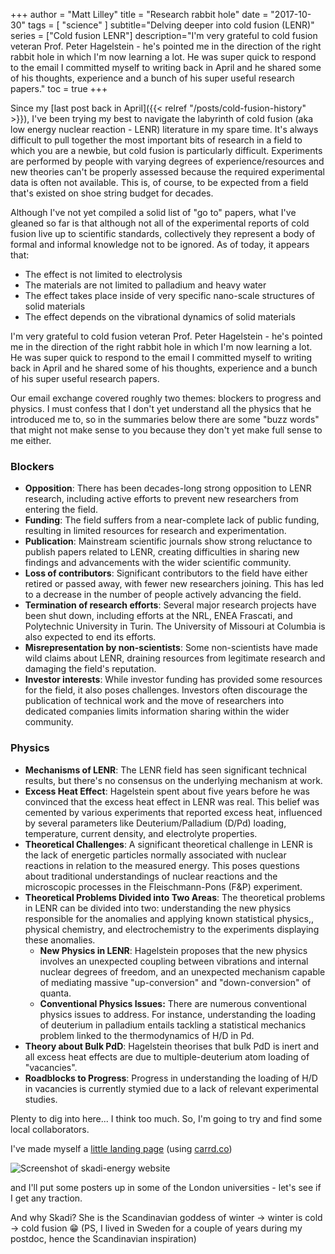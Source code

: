 +++
author = "Matt Lilley"
title = "Research rabbit hole"
date = "2017-10-30"
tags = [
    "science"
]
subtitle="Delving deeper into cold fusion (LENR)"
series = ["Cold fusion LENR"]
description="I'm very grateful to cold fusion veteran Prof. Peter Hagelstein - he's pointed me in the direction of the right rabbit hole in which I'm now learning a lot. He was super quick to respond to the email I committed myself to writing back in April and he shared some of his thoughts, experience and a bunch of his super useful research papers."
toc = true
+++

Since my [last post back in April]({{< relref "/posts/cold-fusion-history" >}}), I've been trying my best to navigate the labyrinth of cold fusion (aka low energy nuclear reaction - LENR) literature in my spare time. It's always difficult to pull together the most important bits of research in a field to which you are a newbie, but cold fusion is particularly difficult. Experiments are performed by people with varying degrees of experience/resources and new theories can't be properly assessed because the required experimental data is often not available. This is, of course, to be expected from a field that's existed on shoe string budget for decades.

Although I've not yet compiled a solid list of "go to" papers, what I've gleaned so far is that although not all of the experimental reports of cold fusion live up to scientific standards, collectively they represent a body of formal and informal knowledge not to be ignored. As of today, it appears that:
- The effect is not limited to electrolysis
- The materials are not limited to palladium and heavy water
- The effect takes place inside of very specific nano-scale structures of solid materials
- The effect depends on the vibrational dynamics of solid materials

I'm very grateful to cold fusion veteran Prof. Peter Hagelstein - he's pointed me in the direction of the right rabbit hole in which I'm now learning a lot. He was super quick to respond to the email I committed myself to writing back in April and he shared some of his thoughts, experience and a bunch of his super useful research papers.

Our email exchange covered roughly two themes: blockers to progress and physics. I must confess that I don't yet understand all the physics that he introduced me to, so in the summaries below there are some "buzz words" that might not make sense to you because they don't yet make full sense to me either.

### Blockers

- **Opposition**: There has been decades-long strong opposition to LENR research, including active efforts to prevent new researchers from entering the field.
- **Funding**: The field suffers from a near-complete lack of public funding, resulting in limited resources for research and experimentation.
- **Publication**: Mainstream scientific journals show strong reluctance to publish papers related to LENR, creating difficulties in sharing new findings and advancements with the wider scientific community.
- **Loss of contributors**: Significant contributors to the field have either retired or passed away, with fewer new researchers joining. This has led to a decrease in the number of people actively advancing the field.
- **Termination of research efforts**: Several major research projects have been shut down, including efforts at the NRL, ENEA Frascati, and Polytechnic University in Turin. The University of Missouri at Columbia is also expected to end its efforts.
- **Misrepresentation by non-scientists**: Some non-scientists have made wild claims about LENR, draining resources from legitimate research and damaging the field's reputation.
- **Investor interests**: While investor funding has provided some resources for the field, it also poses challenges. Investors often discourage the publication of technical work and the move of researchers into dedicated companies limits information sharing within the wider community.


### Physics

- **Mechanisms of LENR**: The LENR field has seen significant technical results, but there's no consensus on the underlying mechanism at work.
- **Excess Heat Effect**: Hagelstein spent about five years before he was convinced that the excess heat effect in LENR was real. This belief was cemented by various experiments that reported excess heat, influenced by several parameters like Deuterium/Palladium (D/Pd) loading, temperature, current density, and electrolyte properties.
- **Theoretical Challenges**: A significant theoretical challenge in LENR is the lack of energetic particles normally associated with nuclear reactions in relation to the measured energy. This poses questions about traditional understandings of nuclear reactions and the microscopic processes in the Fleischmann-Pons (F&P) experiment.
- **Theoretical Problems Divided into Two Areas**: The theoretical problems in LENR can be divided into two: understanding the new physics responsible for the anomalies and applying known statistical physics,, physical chemistry, and electrochemistry to the experiments displaying these anomalies.
  - **New Physics in LENR**: Hagelstein proposes that the new physics involves an unexpected coupling between vibrations and internal nuclear degrees of freedom, and an unexpected mechanism capable of mediating massive "up-conversion" and "down-conversion" of quanta.
  - **Conventional Physics Issues:** There are numerous conventional physics issues to address. For instance, understanding the loading of deuterium in palladium entails tackling a statistical mechanics problem linked to the thermodynamics of H/D in Pd.
- **Theory about Bulk PdD**: Hagelstein theorises that bulk PdD is inert and all excess heat effects are due to multiple-deuterium atom loading of "vacancies".
- **Roadblocks to Progress**: Progress in understanding the loading of H/D in vacancies is currently stymied due to a lack of relevant experimental studies.

Plenty to dig into here... I think too much. So, I'm going to try and find some local collaborators.

I've made myself a [little landing page](https://web.archive.org/web/20180816065239/https://skadi-energy.carrd.co/) (using [carrd.co](https://carrd.co/))

![Screenshot of skadi-energy website](skadi.jpg)

and I'll put some posters up in some of the London universities - let's see if I get any traction.

And why Skadi? She is the Scandinavian goddess of winter → winter is cold → cold fusion 😁 (PS, I lived in Sweden for a couple of years during my postdoc, hence the Scandinavian inspiration)

